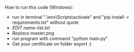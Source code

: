 How to run this code (Windows):
- run in terminal ".\env\Scripts\activate" and "pip install -r requirements.txt" without quote
- *EDIT name-list.txt*
- *Replace master.png*
- run program with command "python main.py"
- Get your certificate on folder export :)